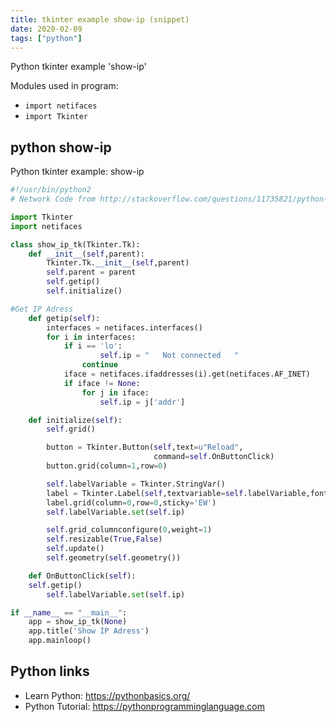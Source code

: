 ```yaml
---
title: tkinter example show-ip (snippet)
date: 2020-02-09
tags: ["python"]
---
```

Python tkinter example 'show-ip'


Modules used in program: 
* `import netifaces`
* `import Tkinter`

## python show-ip

Python tkinter example: show-ip

```python
#!/usr/bin/python2
# Network Code from http://stackoverflow.com/questions/11735821/python-get-localhost-ip

import Tkinter
import netifaces

class show_ip_tk(Tkinter.Tk):
    def __init__(self,parent):
        Tkinter.Tk.__init__(self,parent)
        self.parent = parent
        self.getip()
        self.initialize()

#Get IP Adress
    def getip(self):
        interfaces = netifaces.interfaces()
        for i in interfaces:
            if i == 'lo':
            		self.ip = "   Not connected   "
                continue
            iface = netifaces.ifaddresses(i).get(netifaces.AF_INET)
            if iface != None:
                for j in iface:
                    self.ip = j['addr']

    def initialize(self):
        self.grid()

        button = Tkinter.Button(self,text=u"Reload",
                                command=self.OnButtonClick)
        button.grid(column=1,row=0)

        self.labelVariable = Tkinter.StringVar()
        label = Tkinter.Label(self,textvariable=self.labelVariable,font=("Noto Sans UI", 50))
        label.grid(column=0,row=0,sticky='EW')
        self.labelVariable.set(self.ip)

        self.grid_columnconfigure(0,weight=1)
        self.resizable(True,False)
        self.update()
        self.geometry(self.geometry())      

    def OnButtonClick(self):
	self.getip()
        self.labelVariable.set(self.ip)

if __name__ == "__main__":
    app = show_ip_tk(None)
    app.title('Show IP Adress')
    app.mainloop()

```

## Python links

- Learn Python: https://pythonbasics.org/
- Python Tutorial: https://pythonprogramminglanguage.com
